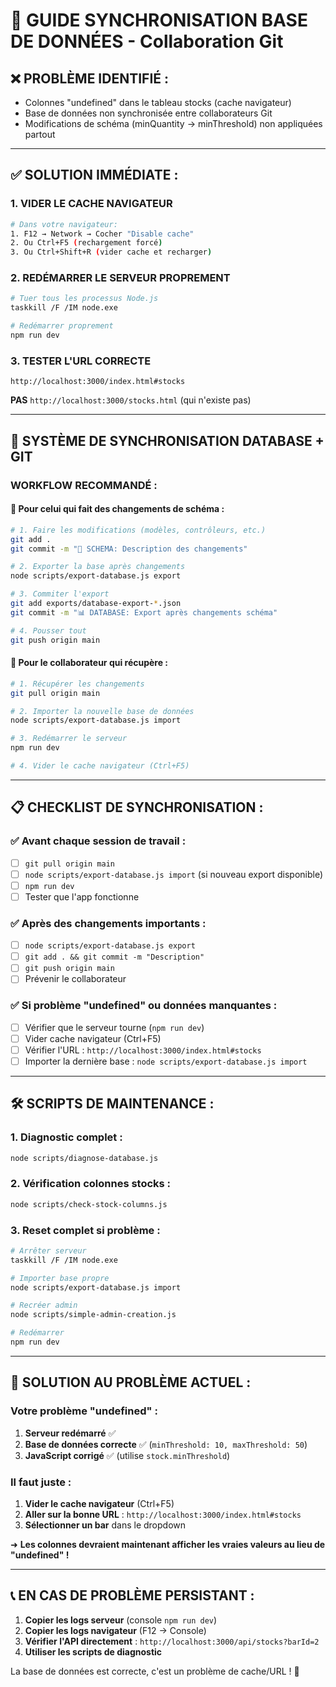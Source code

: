 # 🔄 GUIDE SYNCHRONISATION BASE DE DONNÉES - Collaboration Git

## ❌ **PROBLÈME IDENTIFIÉ :**
- Colonnes "undefined" dans le tableau stocks (cache navigateur)
- Base de données non synchronisée entre collaborateurs Git
- Modifications de schéma (minQuantity → minThreshold) non appliquées partout

---

## ✅ **SOLUTION IMMÉDIATE :**

### **1. VIDER LE CACHE NAVIGATEUR**
```bash
# Dans votre navigateur:
1. F12 → Network → Cocher "Disable cache"
2. Ou Ctrl+F5 (rechargement forcé)
3. Ou Ctrl+Shift+R (vider cache et recharger)
```

### **2. REDÉMARRER LE SERVEUR PROPREMENT**
```bash
# Tuer tous les processus Node.js
taskkill /F /IM node.exe

# Redémarrer proprement
npm run dev
```

### **3. TESTER L'URL CORRECTE**
```
http://localhost:3000/index.html#stocks
```
**PAS** `http://localhost:3000/stocks.html` (qui n'existe pas)

---

## 🔄 **SYSTÈME DE SYNCHRONISATION DATABASE + GIT**

### **WORKFLOW RECOMMANDÉ :**

#### **🔧 Pour celui qui fait des changements de schéma :**
```bash
# 1. Faire les modifications (modèles, contrôleurs, etc.)
git add .
git commit -m "🔧 SCHEMA: Description des changements"

# 2. Exporter la base après changements
node scripts/export-database.js export

# 3. Commiter l'export
git add exports/database-export-*.json
git commit -m "📊 DATABASE: Export après changements schéma"

# 4. Pousser tout
git push origin main
```

#### **🔄 Pour le collaborateur qui récupère :**
```bash
# 1. Récupérer les changements
git pull origin main

# 2. Importer la nouvelle base de données
node scripts/export-database.js import

# 3. Redémarrer le serveur
npm run dev

# 4. Vider le cache navigateur (Ctrl+F5)
```

---

## 📋 **CHECKLIST DE SYNCHRONISATION :**

### **✅ Avant chaque session de travail :**
- [ ] `git pull origin main`
- [ ] `node scripts/export-database.js import` (si nouveau export disponible)
- [ ] `npm run dev`
- [ ] Tester que l'app fonctionne

### **✅ Après des changements importants :**
- [ ] `node scripts/export-database.js export`
- [ ] `git add . && git commit -m "Description"`
- [ ] `git push origin main`
- [ ] Prévenir le collaborateur

### **✅ Si problème "undefined" ou données manquantes :**
- [ ] Vérifier que le serveur tourne (`npm run dev`)
- [ ] Vider cache navigateur (Ctrl+F5)
- [ ] Vérifier l'URL : `http://localhost:3000/index.html#stocks`
- [ ] Importer la dernière base : `node scripts/export-database.js import`

---

## 🛠️ **SCRIPTS DE MAINTENANCE :**

### **1. Diagnostic complet :**
```bash
node scripts/diagnose-database.js
```

### **2. Vérification colonnes stocks :**
```bash
node scripts/check-stock-columns.js
```

### **3. Reset complet si problème :**
```bash
# Arrêter serveur
taskkill /F /IM node.exe

# Importer base propre
node scripts/export-database.js import

# Recréer admin
node scripts/simple-admin-creation.js

# Redémarrer
npm run dev
```

---

## 🎯 **SOLUTION AU PROBLÈME ACTUEL :**

### **Votre problème "undefined" :**
1. **Serveur redémarré** ✅
2. **Base de données correcte** ✅ (`minThreshold: 10, maxThreshold: 50`)
3. **JavaScript corrigé** ✅ (utilise `stock.minThreshold`)

### **Il faut juste :**
1. **Vider le cache navigateur** (Ctrl+F5)
2. **Aller sur la bonne URL** : `http://localhost:3000/index.html#stocks`
3. **Sélectionner un bar** dans le dropdown

➜ **Les colonnes devraient maintenant afficher les vraies valeurs au lieu de "undefined" !**

---

## 📞 **EN CAS DE PROBLÈME PERSISTANT :**

1. **Copier les logs serveur** (console `npm run dev`)
2. **Copier les logs navigateur** (F12 → Console)
3. **Vérifier l'API directement** : `http://localhost:3000/api/stocks?barId=2`
4. **Utiliser les scripts de diagnostic**

La base de données est correcte, c'est un problème de cache/URL ! 🚀